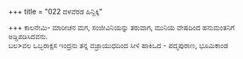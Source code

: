 +++
title = "022 ದಳವೆರಡ ಹಿನ್ದಿಕ್ಕಿ"

+++
ಕಾಲನೇಮಿ- ಮಾರೀಚನ ಮಗ, ಸಂಜೀವಿನಿಯನ್ನು ತರುವಾಗ, ಮುನಿಯ ವೇಷದಿಂದ ಹನುಮಂತನಿಗೆ ಅಡ್ಡಿಪಡಿಸಿದವನು.  
ಬಲ>ವಲ ಒಬ್ಬರಾಕ್ಷಸ ಇಂದ್ರನು ತನ್ನ ವಜ್ರಾಯುಧದಿಂದ ಸೀಳಿ ಹಾಕಿಒದ - ಪದ್ಮಪುರಾಣ, ಭೂಮಿಕಾಂಡ